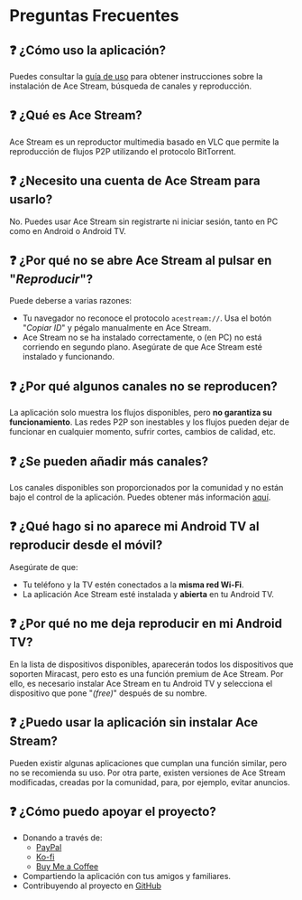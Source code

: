 # Preguntas Frecuentes

## ❓ ¿Cómo uso la aplicación?
Puedes consultar la [guía de uso](https://github.com/Pirito10/IPTV-Guide/blob/main/docs/USER_GUIDE.md) para obtener instrucciones sobre la instalación de Ace Stream, búsqueda de canales y reproducción.

## ❓ ¿Qué es Ace Stream?
Ace Stream es un reproductor multimedia basado en VLC que permite la reproducción de flujos P2P utilizando el protocolo BitTorrent.

## ❓ ¿Necesito una cuenta de Ace Stream para usarlo?
No. Puedes usar Ace Stream sin registrarte ni iniciar sesión, tanto en PC como en Android o Android TV.

## ❓ ¿Por qué no se abre Ace Stream al pulsar en "*Reproducir*"?
Puede deberse a varias razones:
- Tu navegador no reconoce el protocolo `acestream://`. Usa el botón "*Copiar ID*" y pégalo manualmente en Ace Stream.
- Ace Stream no se ha instalado correctamente, o (en PC) no está corriendo en segundo plano. Asegúrate de que Ace Stream esté instalado y funcionando.

## ❓ ¿Por qué algunos canales no se reproducen?
La aplicación solo muestra los flujos disponibles, pero **no garantiza su funcionamiento**. Las redes P2P son inestables y los flujos pueden dejar de funcionar en cualquier momento, sufrir cortes, cambios de calidad, etc.

## ❓ ¿Se pueden añadir más canales?
Los canales disponibles son proporcionados por la comunidad y no están bajo el control de la aplicación. Puedes obtener más información [aquí](https://ipfs.io/ipns/elcano.top).

## ❓ ¿Qué hago si no aparece mi Android TV al reproducir desde el móvil?
Asegúrate de que:
- Tu teléfono y la TV estén conectados a la **misma red Wi-Fi**.
- La aplicación Ace Stream esté instalada y **abierta** en tu Android TV.

## ❓ ¿Por qué no me deja reproducir en mi Android TV?
En la lista de dispositivos disponibles, aparecerán todos los dispositivos que soporten Miracast, pero esto es una función premium de Ace Stream. Por ello, es necesario instalar Ace Stream en tu Android TV y selecciona el dispositivo que pone "*(free)*" después de su nombre.

## ❓ ¿Puedo usar la aplicación sin instalar Ace Stream?
Pueden existir algunas aplicaciones que cumplan una función similar, pero no se recomienda su uso. Por otra parte, existen versiones de Ace Stream modificadas, creadas por la comunidad, para, por ejemplo, evitar anuncios.

## ❓ ¿Cómo puedo apoyar el proyecto?
- Donando a través de:
    - [PayPal](https://www.paypal.com/paypalme/Pirito10)
    - [Ko-fi](https://ko-fi.com/pirito10)
    - [Buy Me a Coffee](https://buymeacoffee.com/pirito10)
- Compartiendo la aplicación con tus amigos y familiares.
- Contribuyendo al proyecto en [GitHub](https://github.com/Pirito10/IPTV-Guide)
